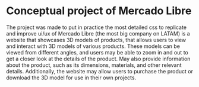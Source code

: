 # Conceptual project of Mercado Libre 

The project was made to put in practice the most detailed css  to replicate and improve ui/ux of Mercado Libre (the most big company on LATAM) is a website that showcases 3D models of products, that allows users to view and interact with 3D models of various products. These models can be viewed from different angles, and users may be able to zoom in and out to get a closer look at the details of the product. May also provide information about the product, such as its dimensions, materials, and other relevant details. Additionally, the website may allow users to purchase the product or download the 3D model for use in their own projects.
